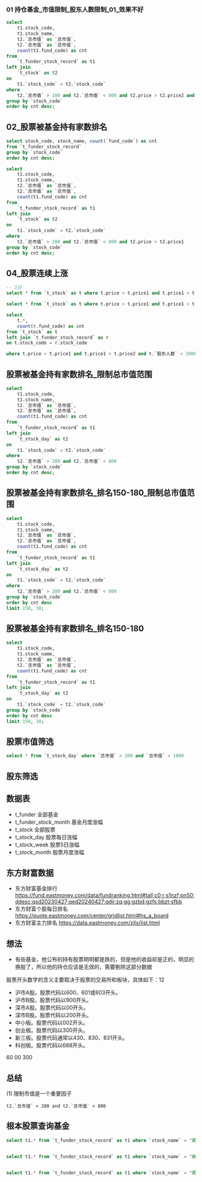 ### 01 持仓基金_市值限制_股东人数限制_01_效果不好

```sql
select
	t1.stock_code,
	t1.stock_name,
	t2.`总市值` as `总市值`,
	t2.`总市值` as `总市值`,
	count(t1.fund_code) as cnt
from
	`t_funder_stock_record` as t1
left join
	`t_stock` as t2
on
	t1.`stock_code` = t2.`stock_code`
where
	t2.`总市值` > 100 and t2.`总市值` < 800 and t2.price > t2.price2 and t2.price > t2.price1 and t2.`股东人数` < 40000 
group by `stock_code`
order by cnt desc;
```

## 02_股票被基金持有家数排名

```sql
select stock_code, stock_name, count(`fund_code`) as cnt
from `t_funder_stock_record`
group by `stock_code`
order by cnt desc;
```

```sql
select
	t1.stock_code,
	t1.stock_name,
	t2.`总市值` as `总市值`,
	t2.`总市值` as `总市值`,
	count(t1.fund_code) as cnt
from
	`t_funder_stock_record` as t1
left join
	`t_stock` as t2
on
	t1.`stock_code` = t2.`stock_code`
where
	t2.`总市值` > 200 and t2.`总市值` < 800 and t2.price > t2.price1 
group by `stock_code`
order by cnt desc;
```

## 04_股票连续上涨

```sql
-- 3日
select * from `t_stock` as t where t.price > t.price1 and t.price1 > t.price2
```

```sql
select * from `t_stock` as t where t.price > t.price1 and t.price1 > t.price2 and t.`股东人数` < 20000 and t.`总市值` > 200
```

```sql
select
	t.*,
	count(r.fund_code) as cnt
from `t_stock` as t
left join `t_funder_stock_record` as r 
on t.stock_code = r.stock_code

where t.price > t.price1 and t.price1 > t.price2 and t.`股东人数` < 20000 and t.`总市值` > 200
```

## 股票被基金持有家数排名_限制总市值范围

```sql
select
	t1.stock_code,
	t1.stock_name,
	t2.`总市值` as `总市值`,
	t2.`总市值` as `总市值`,
	count(t1.fund_code) as cnt
from
	`t_funder_stock_record` as t1
left join
	`t_stock_day` as t2
on
	t1.`stock_code` = t2.`stock_code`
where
	t2.`总市值` > 200 and t2.`总市值` < 800
group by `stock_code`
order by cnt desc;
```

## 股票被基金持有家数排名_排名150-180_限制总市值范围

``` sql
select
	t1.stock_code,
	t1.stock_name,
	t2.`总市值` as `总市值`,
	t2.`总市值` as `总市值`,
	count(t1.fund_code) as cnt
from
	`t_funder_stock_record` as t1
left join
	`t_stock_day` as t2
on
	t1.`stock_code` = t2.`stock_code`
where
	t2.`总市值` > 200 and t2.`总市值` < 800
group by `stock_code`
order by cnt desc
limit 150, 30;
```

## 股票被基金持有家数排名_排名150-180

``` sql
select
	t1.stock_code,
	t1.stock_name,
	t2.`总市值` as `总市值`,
	t2.`总市值` as `总市值`,
	count(t1.fund_code) as cnt
from
	`t_funder_stock_record` as t1
left join
	`t_stock_day` as t2
on
	t1.`stock_code` = t2.`stock_code`
group by `stock_code`
order by cnt desc
limit 150, 30;
```

## 股票市值筛选

```sql
select * from `t_stock_day` where `总市值` > 200 and `总市值` < 1000
```

## 股东筛选

## 数据表

- t_funder 全部基金
- t_funder_stock_month 基金月度涨幅
- t_stock 全部股票
- t_stock_day 股票每日涨幅
- t_stock_week 股票5日涨幅
- t_stock_month 股票月度涨幅

## 东方财富数据
- 东方财富基金排行 https://fund.eastmoney.com/data/fundranking.html#tall;c0;r;s1nzf;pn50;ddesc;qsd20230427;qed20240427;qdii;zq;gg;gzbd;gzfs;bbzt;sfbb
- 东方财富个股每日排名 https://quote.eastmoney.com/center/gridlist.html#hs_a_board
- 东方财富主力排名 https://data.eastmoney.com/zjlx/list.html

## 想法
- 有些基金，他公布的持有股票明明都是跌的，但是他的收益却是正的，明显的换股了，所以他的持仓应该是无效的，需要剔除这部分数据


股票开头数字的含义主要取决于股票的交易所和板块，具体如下：12

- 沪市A股。股票代码以600、601或603开头。
- 沪市B股。股票代码以900开头。
- 深市A股。股票代码以00开头。
- 深市B股。股票代码以200开头。
- 中小板。股票代码以002开头。
- 创业板。股票代码以300开头。
- 新三板。股票代码通常以430、830、831开头。
- 科创板。股票代码以688开头。

60 00 300

## 总结

(1) 限制市值是一个重要因子

```
t2.`总市值` > 200 and t2.`总市值` < 800
```

## 根本股票查询基金

```sql
select t1.* from `t_funder_stock_record` as t1 where `stock_name` = "顺丰控股" and t1.fund_code in (select fund_code from `t_funder_stock_record` where `stock_name` = "白云机场")


select t1.* from `t_funder_stock_record` as t1 where `stock_name` = "航天电器" and t1.fund_code in (select fund_code from `t_funder_stock_record` where `stock_name` = "中航高科")


select t1.* from `t_funder_stock_record` as t1 where `stock_name` = "顺丰控股" 
```